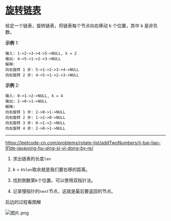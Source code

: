 # [旋转链表](https://leetcode-cn.com/problems/rotate-list/)

给定一个链表，旋转链表，将链表每个节点向右移动 k 个位置，其中 k 是非负数。

**示例** 1:

```
输入: 1->2->3->4->5->NULL, k = 2
输出: 4->5->1->2->3->NULL
解释:
向右旋转 1 步: 5->1->2->3->4->NULL
向右旋转 2 步: 4->5->1->2->3->NULL
```

**示例** 2:

```
输入: 0->1->2->NULL, k = 4
输出: 2->0->1->NULL
解释:
向右旋转 1 步: 2->0->1->NULL
向右旋转 2 步: 1->2->0->NULL
向右旋转 3 步: 0->1->2->NULL
向右旋转 4 步: 2->0->1->NULL
```

---

 https://leetcode-cn.com/problems/rotate-list/addTwoNumbers/ji-bai-liao-91de-javayong-hu-qing-xi-yi-dong-by-re/ 

1. 求出链表的长度`len`

2. k = `k%len`取余就是我们要右移的距离。

3. 找到倒数第k个位置。可以使用双指针法。

4. 记录慢指针的`next`节点，这就是最后要返回的节点。

后边的过程看图解

![图片.png](https://pic.leetcode-cn.com/08afd991d5aa8171c3daa0edf0c4e3dd46094d94e34e114f47f01b6b01d50f38-%E5%9B%BE%E7%89%87.png)
